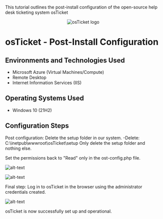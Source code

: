 
This  tutorial outlines the post-install configuration of the open-source help desk ticketing system osTicket

<p align="center">
<img src="https://i.imgur.com/Clzj7Xs.png" alt="osTicket logo"/>
</p>

<h1>osTicket - Post-Install Configuration</h1>





<h2>Environments and Technologies Used</h2>

- Microsoft Azure (Virtual Machines/Compute)
- Remote Desktop
- Internet Information Services (IIS)

<h2>Operating Systems Used </h2>

- Windows 10</b> (21H2)





<h2>Configuration Steps</h2>

  Post configuration: Delete the setup folder in our system. 
  -Delete: C:\inetpub\wwwroot\osTicket\setup
  Only delete the setup folder and nothing else.
  
  Set the permissions back to "Read" only in the ost-config.php file.
  
<p>
  
![alt-text](https://github.com/ishaqjones/Post-Installation-Configuration/assets/156931487/fe322dc3-0fed-4ce7-955d-e9dce69714d9)

</p>
<p>
  
<p>
  
![alt-text](https://github.com/ishaqjones/Post-Installation-Configuration/assets/156931487/c23af8c6-a370-415c-a880-bdf37e12498f)

</p>
<p>
  
  Final step:  Log in to osTicket in the browser using the administrator credentials created.
  
<p>
  
![alt-text](https://github.com/ishaqjones/Post-Installation-Configuration/assets/156931487/501fe6d5-23e9-41f7-8e63-a819c82ba56c)

</p>
<p>
  
  osTicket is now successfully set up and operational.


